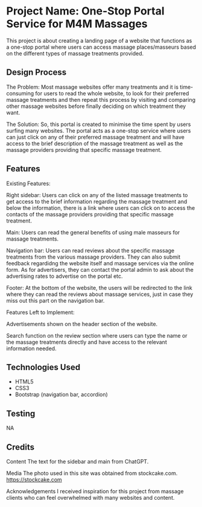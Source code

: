 # Project Name: One-Stop Portal Service for M4M Massages
This project is about creating a landing page of a website that functions as a one-stop portal where users can access massage places/masseurs based on the different types of massage treatments provided. 


## Design Process
The Problem: Most massage websites offer many treatments and it is time-consuming for users to read the whole website, to look for their preferred massage treatments and then repeat this process by visiting and comparing other massage websites before finally deciding on which treatment they want. 

The Solution: So, this portal is created to minimise the time spent by users surfing many websites. The portal acts as a one-stop service where users can just click on any of their preferred massage treatment and will have access to the brief description of the massage treatment as well as the massage providers providing that specific massage treatment. 

## Features
Existing Features: 

Right sidebar: Users can click on any of the listed massage treatments to get access to the brief information regarding the massage treatment and below the information, there is a link where users can click on to access the contacts of the massage providers providing that specific massage treatment. 

Main: Users can read the general benefits of using male masseurs for massage treatments. 

Navigation bar:  Users can read reviews about the specific massage treatments from the various massage providers. They can also submit feedback regardidng the website itself and massage services via the online form. As for advertisers, they can contact the portal admin to ask about the advertising rates to advertise on the portal etc. 

Footer: At the bottom of the website, the users will be redirected to the link where they can read the reviews about massage services, just in case they miss out this part on the navigation bar. 

Features Left to Implement: 

Advertisements shown on the header section of the website. 

Search function on the review section where users can type the name or the massage treatments directly and have access to the relevant information needed. 

## Technologies Used

- HTML5 
- CSS3 
- Bootstrap (navigation bar, accordion)

## Testing

NA
 
## Credits

Content
The text for the sidebar and main from ChatGPT. 

Media
The photo used in this site was obtained from stockcake.com. https://stockcake.com

Acknowledgements
I received inspiration for this project from massage clients who can feel overwhelmed with many websites and content. 